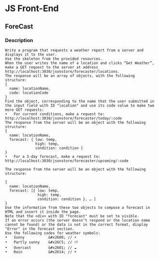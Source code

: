 # JS Front-End

## ForeCast

### Description
    Write a program that requests a weather report from a server and displays it to the user.
    Use the skeleton from the provided resources.
    When the user writes the name of a location and clicks “Get Weather”, make a GET request to the server at address http://localhost:3030/jsonstore/forecaster/locations. 
    The response will be an array of objects, with the following structure:
    { 
      name: locationName,
      code: locationCode
    }
    Find the object, corresponding to the name that the user submitted in the input field with ID "location" and use its code value to make two more GET requests:
    •	For current conditions, make a request to:
    http://localhost:3030/jsonstore/forecaster/today/:code
    The response from the server will be an object with the following structure:
    { 
      name: locationName,
      forecast: { low: temp,
                  high: temp,
                  condition: condition } 
    }
    •	For a 3-day forecast, make a request to: 
    http://localhost:3030/jsonstore/forecaster/upcoming/:code

    The response from the server will be an object with the following structure:

    { 
      name: locationName,
      forecast: [{ low: temp,
                   high: temp,
                   condition: condition }, … ] 
    }
    Use the information from these two objects to compose a forecast in HTML and insert it inside the page. 
    Note that the <div> with ID "forecast" must be set to visible. 
    If an error occurs (the server doesn’t respond or the location name cannot be found) or the data is not in the correct format, display "Error" in the forecast section.
    Use the following codes for weather symbols:
    •	Sunny			&#x2600; // ☀
    •	Partly sunny	&#x26C5; // ⛅
    •	Overcast		&#x2601; // ☁
    •	Rain			&#x2614; // ☂
